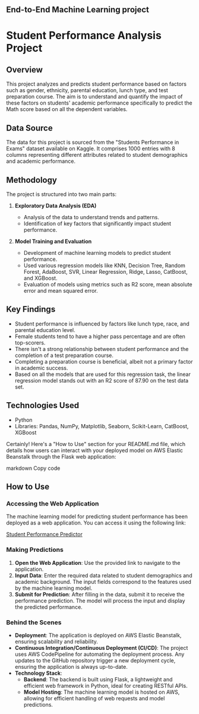 ## End-to-End Machine Learning project
# Student Performance Analysis Project

## Overview
This project analyzes and predicts student performance based on factors such as gender, ethnicity, parental education, lunch type, and test preparation course. The aim is to understand and quantify the impact of these factors on students' academic performance specifically to predict the Math score based on all the dependent variables.

## Data Source
The data for this project is sourced from the "Students Performance in Exams" dataset available on Kaggle. It comprises 1000 entries with 8 columns representing different attributes related to student demographics and academic performance.

## Methodology
The project is structured into two main parts:

1. **Exploratory Data Analysis (EDA)**
   - Analysis of the data to understand trends and patterns.
   - Identification of key factors that significantly impact student performance.

2. **Model Training and Evaluation**
   - Development of machine learning models to predict student performance.
   - Used various regression models like KNN, Decision Tree, Random Forest, AdaBoost, SVR, Linear Regression, Ridge, Lasso, CatBoost, and XGBoost.
   - Evaluation of models using metrics such as R2 score, mean absolute error and mean squared error.

## Key Findings
   - Student performance is influenced by factors like lunch type, race, and parental education level.
   - Female students tend to have a higher pass percentage and are often top-scorers.
   - There isn't a strong relationship between student performance and the completion of a test preparation course.
   - Completing a preparation course is beneficial, albeit not a primary factor in academic success.
   - Based on all the models that are used for this regression task, the linear regression model stands out with an R2 score of 87.90 on the test data set.

## Technologies Used
- Python
- Libraries: Pandas, NumPy, Matplotlib, Seaborn, Scikit-Learn, CatBoost, XGBoost


Certainly! Here's a "How to Use" section for your README.md file, which details how users can interact with your deployed model on AWS Elastic Beanstalk through the Flask web application:

markdown
Copy code
## How to Use

### Accessing the Web Application
The machine learning model for predicting student performance has been deployed as a web application. You can access it using the following link:

[Student Performance Predictor](http://studentperformance-env-1.eba-eu8qbkh8.us-east-2.elasticbeanstalk.com/predictdata)

### Making Predictions
1. **Open the Web Application**: Use the provided link to navigate to the application.
2. **Input Data**: Enter the required data related to student demographics and academic background. The input fields correspond to the features used by the machine learning model.
3. **Submit for Prediction**: After filling in the data, submit it to receive the performance prediction. The model will process the input and display the predicted performance.

### Behind the Scenes
- **Deployment**: The application is deployed on AWS Elastic Beanstalk, ensuring scalability and reliability.
- **Continuous Integration/Continuous Deployment (CI/CD)**: The project uses AWS CodePipeline for automating the deployment process. Any updates to the GitHub repository trigger a new deployment cycle, ensuring the application is always up-to-date.
- **Technology Stack**: 
  - **Backend**: The backend is built using Flask, a lightweight and efficient web framework in Python, ideal for creating RESTful APIs.
  - **Model Hosting**: The machine learning model is hosted on AWS, allowing for efficient handling of web requests and model predictions.

